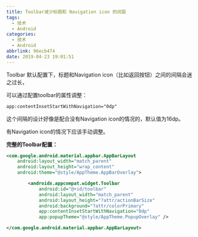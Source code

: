 ```yaml
---
title: Toolbar减少标题和 Navigation icon 的间距
tags:
  - 技术
  - Android
categories:
  - 技术
  - Android
abbrlink: 96ecb474
date: 2019-04-23 19:01:51
---
```


Toolbar 默认配置下，标题和Navigation icon（比如返回按钮）之间的间隔会迷之过长，

可以通过配置toolbar的属性调整：

```xml
app:contentInsetStartWithNavigation="0dp"
```



这个间隔的设计好像是配合没有Navigation icon的情况的，默认值为16dp。

有Navigation icon的情况下应该手动调整。



**完整的Toolbar配置：**

```xml
<com.google.android.material.appbar.AppBarLayout
    android:layout_width="match_parent"
    android:layout_height="wrap_content"
    android:theme="@style/AppTheme.AppBarOverlay">

        <androidx.appcompat.widget.Toolbar
            android:id="@+id/toolbar"
            android:layout_width="match_parent"
            android:layout_height="?attr/actionBarSize"
            android:background="?attr/colorPrimary"
            app:contentInsetStartWithNavigation="0dp"
            app:popupTheme="@style/AppTheme.PopupOverlay" />

</com.google.android.material.appbar.AppBarLayout>
```